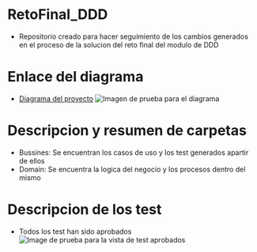 # RetoFinal_DDD
- Repositorio creado para hacer seguimiento de los cambios generados en el proceso de la solucion del reto final del modulo de DDD

# Enlace del diagrama
- [Diagrama del proyecto](https://drive.google.com/file/d/1oHiMYhR6F1S-KFM3DQzodQVo6dkyyO12/view?usp=sharing)
![Imagen de prueba para el diagrama](https://github.com/seb4stian69/RetoFinal_DDD/blob/main/images/Diagrama.png)

# Descripcion y resumen de carpetas
- Bussines: Se encuentran los casos de uso y los test generados apartir de ellos
- Domain: Se encuentra la logica del negocio y los procesos dentro del mismo

# Descripcion de los test
- Todos los test han sido aprobados
![Image de prueba para la vista de test aprobados]()
